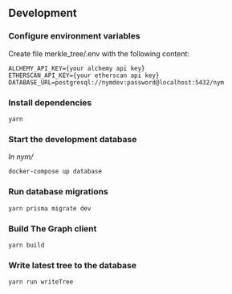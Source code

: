 ## Development


### Configure environment variables
Create file merkle_tree/.env with the following content:
```
ALCHEMY_API_KEY={your alchemy api key}
ETHERSCAN_API_KEY={your etherscan api key}
DATABASE_URL=postgresql://nymdev:password@localhost:5432/nym
```

### Install dependencies
```
yarn
```

### Start the development database
_In nym/_
```
docker-compose up database
```

### Run database migrations
```
yarn prisma migrate dev
```

### Build The Graph client
```
yarn build
```

### Write latest tree to the database
```
yarn run writeTree
```